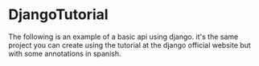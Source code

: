 # DjangoTutorial
The following is an example of a basic api using django. it's the same project you can create using the tutorial at the django official website but with some annotations in spanish.
